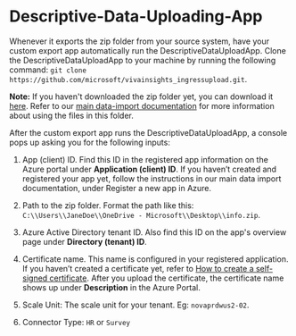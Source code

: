 # Descriptive-Data-Uploading-App

Whenever it exports the zip folder from your source system, have your custom export app automatically run the DescriptiveDataUploadApp. Clone the DescriptiveDataUploadApp to your machine by running the following command: `git clone https://github.com/microsoft/vivainsights_ingressupload.git`.


**Note:** If you haven't downloaded the zip folder yet, you can download it [here](https://go.microsoft.com/fwlink/?linkid=2230444). Refer to our [main data-import documentation](https://learn.microsoft.com/viva/insights/advanced/admin/import-org-data-first#prepare-the-data-export) for more information about using the files in this folder.

After the custom export app runs the DescriptiveDataUploadApp, a console pops up asking you for the following inputs: 

1.	App (client) ID. Find this ID in the registered app information on the Azure portal under **Application (client) ID**. If you haven’t created and registered your app yet, follow the instructions in our main data import documentation, under Register a new app in Azure.

2.	Path to the zip folder. Format the path like this: `C:\\Users\\JaneDoe\\OneDrive - Microsoft\\Desktop\\info.zip`.

3.	Azure Active Directory tenant ID. Also find this ID on the app's overview page under **Directory (tenant) ID**.

4.	Certificate name. This name is configured in your registered application. If you haven’t created a certificate yet, refer to [How to create a self-signed certificate](https://learn.microsoft.com/azure/active-directory/develop/howto-create-self-signed-certificate). After you upload the certificate, the certificate name shows up under **Description** in the Azure Portal. 

5. Scale Unit: The scale unit for your tenant. Eg: `novaprdwus2-02`.
6. Connector Type: `HR` or `Survey`

